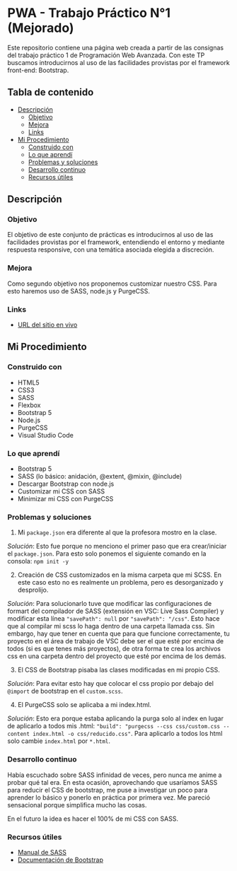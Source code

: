 # PWA - Trabajo Práctico N°1 (Mejorado)

Este repositorio contiene una página web creada a partir de las consignas del trabajo práctico 1 de Programación Web Avanzada. Con este TP buscamos introducirnos al uso de las facilidades provistas por el framework front-end: Bootstrap.

## Tabla de contenido

- [Descripción](#descripción)
  - [Objetivo](#objetivo)
  - [Mejora](#mejora)
  - [Links](#links)
- [Mi Procedimiento](#mi-procedimiento)
  - [Construido con](#construido-con)
  - [Lo que aprendí](#lo-que-aprendí)
  - [Problemas y soluciones](#problemas-y-soluciones)
  - [Desarrollo continuo](#desarrollo-continuo)
  - [Recursos útiles](#recursos-útiles)

## Descripción

### Objetivo

El objetivo de este conjunto de prácticas es introducirnos al uso de las
facilidades provistas por el framework, entendiendo el entorno y mediante
respuesta responsive, con una temática asociada elegida a discreción.

### Mejora

Como segundo objetivo nos proponemos customizar nuestro CSS. Para esto haremos uso de SASS, node.js y PurgeCSS.

### Links

- [URL del sitio en vivo](https://blackpachamame.github.io/pwa-tp1/)

## Mi Procedimiento

### Construido con

- HTML5
- CSS3
- SASS
- Flexbox
- Bootstrap 5
- Node.js
- PurgeCSS
- Visual Studio Code

### Lo que aprendí

- Bootstrap 5
- SASS (lo básico: anidación, @extent, @mixin, @include)
- Descargar Bootstrap con node.js
- Customizar mi CSS con SASS
- Minimizar mi CSS con PurgeCSS

### Problemas y soluciones

1. Mi `package.json` era diferente al que la profesora mostro en la clase.

<em>Solución</em>: Esto fue porque no menciono el primer paso que era crear/iniciar el `package.json`. Para esto solo ponemos el siguiente comando en la consola: `npm init -y`

2. Creación de CSS customizados en la misma carpeta que mi SCSS. En este caso esto no es realmente un problema, pero es desorganizado y desprolijo.

<em>Solución</em>: Para solucionarlo tuve que modificar las configuraciones de formart del compilador de SASS (extensión en VSC: Live Sass Compiler) y modificar esta línea `"savePath": null` por `"savePath": "/css"`. Esto hace que al compilar mi scss lo haga dentro de una carpeta llamada css. Sin embargo, hay que tener en cuenta que para que funcione correctamente, tu proyecto en el área de trabajo de VSC debe ser el que esté por encima de todos (si es que tenes más proyectos), de otra forma te crea los archivos css en una carpeta dentro del proyecto que esté por encima de los demás.

3. El CSS de Bootstrap pisaba las clases modificadas en mi propio CSS.

<em>Solución</em>: Para evitar esto hay que colocar el css propio por debajo del `@import` de bootstrap en el `custom.scss`.

4. El PurgeCSS solo se aplicaba a mi index.html.

<em>Solución</em>: Esto era porque estaba aplicando la purga solo al index en lugar de aplicarlo a todos mis .html: `"build": "purgecss --css css/custom.css --content index.html -o css/reducido.css"`. Para aplicarlo a todos los html solo cambie `index.html` por `*.html`.

### Desarrollo continuo

Había escuchado sobre SASS infinidad de veces, pero nunca me anime a probar qué tal era. En esta ocasión, aprovechando que usaríamos SASS para reducir el CSS de bootstrap, me puse a investigar un poco para aprender lo básico y ponerlo en práctica por primera vez. Me pareció sensacional porque simplifica mucho las cosas.

En el futuro la idea es hacer el 100% de mi CSS con SASS.

### Recursos útiles

- [Manual de SASS](https://uniwebsidad.com/libros/sass/capitulo-1)
- [Documentación de Bootstrap](https://getbootstrap.com/docs/5.0/getting-started/introduction/)

